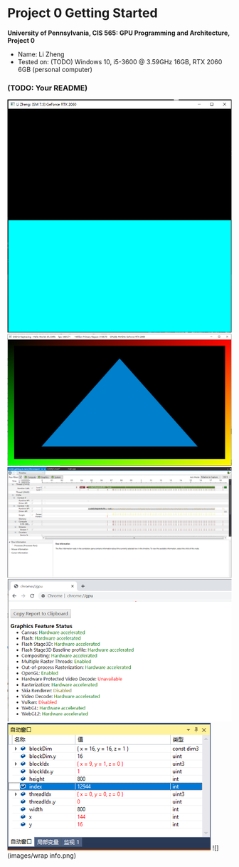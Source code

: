 Project 0 Getting Started
====================

**University of Pennsylvania, CIS 565: GPU Programming and Architecture, Project 0**

* Name: Li Zheng
* Tested on: (TODO) Windows 10, i5-3600 @ 3.59GHz 16GB, RTX 2060 6GB (personal computer)

### (TODO: Your README)

![](images/cuda.png)
![](images/DXR.png)
![](images/timeline.png)
![](images/webGL.png)
![](images/auto.png)
![](images/wrap info.png)
